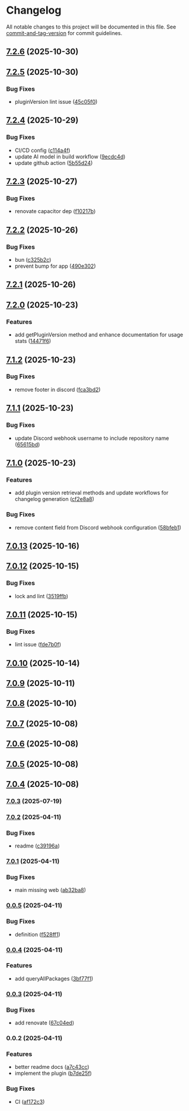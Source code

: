 # Changelog

All notable changes to this project will be documented in this file. See [commit-and-tag-version](https://github.com/absolute-version/commit-and-tag-version) for commit guidelines.

## [7.2.6](https://github.com/Cap-go/capacitor-android-usagestatsmanager/compare/7.2.5...7.2.6) (2025-10-30)

## [7.2.5](https://github.com/Cap-go/capacitor-android-usagestatsmanager/compare/7.2.4...7.2.5) (2025-10-30)


### Bug Fixes

* pluginVersion lint issue ([45c05f0](https://github.com/Cap-go/capacitor-android-usagestatsmanager/commit/45c05f0a46630f24cf90eb8c589b4f7e87344e96))

## [7.2.4](https://github.com/Cap-go/capacitor-android-usagestatsmanager/compare/7.2.3...7.2.4) (2025-10-29)


### Bug Fixes

* CI/CD config ([c114a4f](https://github.com/Cap-go/capacitor-android-usagestatsmanager/commit/c114a4fde5c9f990290d79470f1d37c2f54617fd))
* update AI model in build workflow ([9ecdc4d](https://github.com/Cap-go/capacitor-android-usagestatsmanager/commit/9ecdc4de0293d41810e0a8ff2f96b3e6a02cc12d))
* update github action ([5b55d24](https://github.com/Cap-go/capacitor-android-usagestatsmanager/commit/5b55d24951fabd5bad902fbb2193cd9b45905059))

## [7.2.3](https://github.com/Cap-go/capacitor-android-usagestatsmanager/compare/7.2.2...7.2.3) (2025-10-27)


### Bug Fixes

* renovate capacitor dep ([f10217b](https://github.com/Cap-go/capacitor-android-usagestatsmanager/commit/f10217bf42ec101e521cb3d4750482e46b703ac9))

## [7.2.2](https://github.com/Cap-go/capacitor-android-usagestatsmanager/compare/7.2.1...7.2.2) (2025-10-26)


### Bug Fixes

* bun ([c325b2c](https://github.com/Cap-go/capacitor-android-usagestatsmanager/commit/c325b2c1864f098a57f067d690f7b731bf7aeede))
* prevent bump for app ([490e302](https://github.com/Cap-go/capacitor-android-usagestatsmanager/commit/490e302899d4423d3afd921b7fda3819007d20ec))

## [7.2.1](https://github.com/Cap-go/capacitor-android-usagestatsmanager/compare/7.2.0...7.2.1) (2025-10-26)

## [7.2.0](https://github.com/Cap-go/capacitor-android-usagestatsmanager/compare/7.1.2...7.2.0) (2025-10-23)


### Features

* add getPluginVersion method and enhance documentation for usage stats ([14471f6](https://github.com/Cap-go/capacitor-android-usagestatsmanager/commit/14471f63cf8b5cde78d015e1707258047d9935f1))

## [7.1.2](https://github.com/Cap-go/capacitor-android-usagestatsmanager/compare/7.1.1...7.1.2) (2025-10-23)


### Bug Fixes

* remove footer in discord ([fca3bd2](https://github.com/Cap-go/capacitor-android-usagestatsmanager/commit/fca3bd273f3afd116382e0b76b3650ba779c7384))

## [7.1.1](https://github.com/Cap-go/capacitor-android-usagestatsmanager/compare/7.1.0...7.1.1) (2025-10-23)


### Bug Fixes

* update Discord webhook username to include repository name ([65615bd](https://github.com/Cap-go/capacitor-android-usagestatsmanager/commit/65615bd0108a50374782d94e60e924fbf33a32ac))

## [7.1.0](https://github.com/Cap-go/capacitor-android-usagestatsmanager/compare/7.0.13...7.1.0) (2025-10-23)


### Features

* add plugin version retrieval methods and update workflows for changelog generation ([cf2e8a8](https://github.com/Cap-go/capacitor-android-usagestatsmanager/commit/cf2e8a85093c86720c1a07d4201b27a88479787a))


### Bug Fixes

* remove content field from Discord webhook configuration ([58bfeb1](https://github.com/Cap-go/capacitor-android-usagestatsmanager/commit/58bfeb1ed46f75ae4f4f20094c8c80532f3cbd29))

## [7.0.13](https://github.com/Cap-go/capacitor-android-usagestatsmanager/compare/7.0.12...7.0.13) (2025-10-16)

## [7.0.12](https://github.com/Cap-go/capacitor-android-usagestatsmanager/compare/7.0.11...7.0.12) (2025-10-15)


### Bug Fixes

* lock and lint ([3519ffb](https://github.com/Cap-go/capacitor-android-usagestatsmanager/commit/3519ffb75e761f0dc488d8d742df5090e26fe73f))

## [7.0.11](https://github.com/Cap-go/capacitor-android-usagestatsmanager/compare/7.0.10...7.0.11) (2025-10-15)


### Bug Fixes

* lint issue ([fde7b0f](https://github.com/Cap-go/capacitor-android-usagestatsmanager/commit/fde7b0fcfd58e5979f0734f558c7ab7c0b1e9df8))

## [7.0.10](https://github.com/Cap-go/capacitor-android-usagestatsmanager/compare/7.0.9...7.0.10) (2025-10-14)

## [7.0.9](https://github.com/Cap-go/capacitor-android-usagestatsmanager/compare/7.0.8...7.0.9) (2025-10-11)

## [7.0.8](https://github.com/Cap-go/capacitor-android-usagestatsmanager/compare/7.0.7...7.0.8) (2025-10-10)

## [7.0.7](https://github.com/Cap-go/capacitor-android-usagestatsmanager/compare/7.0.6...7.0.7) (2025-10-08)

## [7.0.6](https://github.com/Cap-go/capacitor-android-usagestatsmanager/compare/7.0.5...7.0.6) (2025-10-08)

## [7.0.5](https://github.com/Cap-go/capacitor-android-usagestatsmanager/compare/7.0.4...7.0.5) (2025-10-08)

## [7.0.4](https://github.com/Cap-go/capacitor-android-usagestatsmanager/compare/7.0.3...7.0.4) (2025-10-08)

### [7.0.3](https://github.com/Cap-go/capacitor-android-usagestatsmanager/compare/7.0.2...7.0.3) (2025-07-19)

### [7.0.2](https://github.com/Cap-go/capacitor-android-usagestatsmanager/compare/7.0.1...7.0.2) (2025-04-11)


### Bug Fixes

* readme ([c39196a](https://github.com/Cap-go/capacitor-android-usagestatsmanager/commit/c39196a9dbf9578873056d257f66152b3f6c7175))

### [7.0.1](https://github.com/Cap-go/capacitor-android-usagestatsmanager/compare/0.0.5...7.0.1) (2025-04-11)


### Bug Fixes

* main missing web ([ab32ba8](https://github.com/Cap-go/capacitor-android-usagestatsmanager/commit/ab32ba835a190ebfffbb3ca6b7257aae85739bf4))

### [0.0.5](https://github.com/Cap-go/capacitor-android-usagestatsmanager/compare/0.0.4...0.0.5) (2025-04-11)


### Bug Fixes

* definition ([f528ff1](https://github.com/Cap-go/capacitor-android-usagestatsmanager/commit/f528ff111f32480376e057863dd2bf8c17eb37a1))

### [0.0.4](https://github.com/Cap-go/capacitor-android-usagestatsmanager/compare/0.0.3...0.0.4) (2025-04-11)


### Features

* add queryAllPackages ([3bf77f1](https://github.com/Cap-go/capacitor-android-usagestatsmanager/commit/3bf77f1002322189e1315719a24bfc52aa48c6a3))

### [0.0.3](https://github.com/Cap-go/capacitor-android-usagestatsmanager/compare/0.0.2...0.0.3) (2025-04-11)


### Bug Fixes

* add renovate ([67c04ed](https://github.com/Cap-go/capacitor-android-usagestatsmanager/commit/67c04ed53c9e8e3c8a28c9c61f6c3511b83d1eee))

### 0.0.2 (2025-04-11)


### Features

* better readme docs ([a7c43cc](https://github.com/Cap-go/capacitor-android-usagestatsmanager/commit/a7c43cc6fbcff987327ea82a8d7edd85113e0acb))
* implement the plugin ([b7de25f](https://github.com/Cap-go/capacitor-android-usagestatsmanager/commit/b7de25f27d0df4b06808402a434f3390b5ee0595))


### Bug Fixes

* CI ([af172c3](https://github.com/Cap-go/capacitor-android-usagestatsmanager/commit/af172c34422397ae6a028e4792d14750cf76a063))
